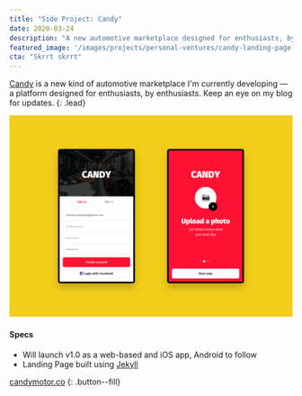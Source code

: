 ```yaml
---
title: "Side Project: Candy"
date: 2020-03-24
description: "A new automotive marketplace designed for enthusiasts, by enthusiasts."
featured_image: '/images/projects/personal-ventures/candy-landing-page.jpg'
cta: "Skrrt skrrt"
---
```


[Candy][url-candy] is a new kind of automotive marketplace I'm currently developing — a platform designed for enthusiasts, by enthusiasts. Keep an eye on my blog for updates.
{: .lead}

[![Candy app sign-up](/images/projects/personal-ventures/candy-app-sign-up.png)](https://candylane.app)

#### Specs
- Will launch v1.0 as a web-based and iOS app, Android to follow
- Landing Page built using [Jekyll][url-jekyll]

[candymotor.co](https://candylane.app/)
{: .button--fill}

[url-candy]: https://candylane.app
[url-jekyll]: https://jekyllrb.com